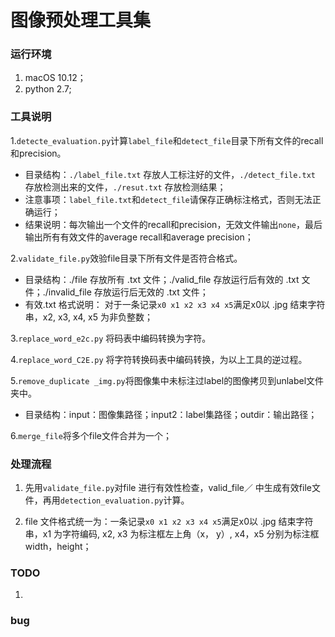 # 图像预处理工具集

### 运行环境
1. macOS 10.12；
2. python 2.7;

###  工具说明
1.`detecte_evaluation.py`计算`label_file`和`detect_file`目录下所有文件的recall和precision。

- 目录结构：`./label_file.txt` 存放人工标注好的文件，`./detect_file.txt` 存放检测出来的文件，`./resut.txt` 存放检测结果；
-  注意事项：`label_file.txt`和`detect_file`请保存正确标注格式，否则无法正确运行；
-  结果说明：每次输出一个文件的recall和precision，无效文件输出`none`，最后输出所有有效文件的average recall和average precision；


2.`validate_file.py`效验file目录下所有文件是否符合格式。

- 目录结构：./file 存放所有 .txt 文件；./valid_file 存放运行后有效的 .txt 文件；./invalid_file 存放运行后无效的 .txt 文件；
- 有效.txt 格式说明： 对于一条记录`x0 x1 x2 x3 x4 x5`满足x0以 .jpg 结束字符串，x2, x3, x4, x5 为非负整数； 

3.`replace_word_e2c.py` 将码表中编码转换为字符。

4.`replace_word_C2E.py` 将字符转换码表中编码转换，为以上工具的逆过程。

5.`remove_duplicate _img.py`将图像集中未标注过label的图像拷贝到unlabel文件夹中。
 
- 目录结构：input：图像集路径；input2：label集路径；outdir：输出路径；

6.`merge_file`将多个file文件合并为一个；


### 处理流程
1. 先用`validate_file.py`对file 进行有效性检查，valid_file／ 中生成有效file文件，再用`detection_evaluation.py`计算。

2. file 文件格式统一为：一条记录`x0 x1 x2 x3 x4 x5`满足x0以 .jpg 结束字符串，x1 为字符编码, x2, x3 为标注框左上角（x， y）, x4，x5 分别为标注框width，height； 

### TODO
1. 

### bug
